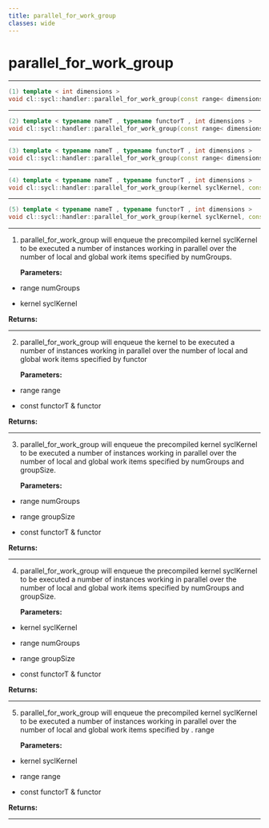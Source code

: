 ```yaml
---
title: parallel_for_work_group
classes: wide
---
```

# parallel_for_work_group

---

```cpp
(1) template < int dimensions >
void cl::sycl::handler::parallel_for_work_group(const range< dimensions > &numGroups, kernel syclKernel)
```

---

```cpp
(2) template < typename nameT , typename functorT , int dimensions >
void cl::sycl::handler::parallel_for_work_group(const range< dimensions > &range, const functorT &functor)
```

---

```cpp
(3) template < typename nameT , typename functorT , int dimensions >
void cl::sycl::handler::parallel_for_work_group(const range< dimensions > &numGroups, const range< dimensions > &groupSize, const functorT &functor)
```

---

```cpp
(4) template < typename nameT , typename functorT , int dimensions >
void cl::sycl::handler::parallel_for_work_group(kernel syclKernel, const range< dimensions > &numGroups, const range< dimensions > &groupSize, const functorT &functor)
```

---

```cpp
(5) template < typename nameT , typename functorT , int dimensions >
void cl::sycl::handler::parallel_for_work_group(kernel syclKernel, const range< dimensions > &range, const functorT &functor)
```

---

1. parallel_for_work_group will enqueue the precompiled kernel syclKernel to be executed a number of instances working in parallel over the number of local and global work items specified by numGroups. 

   **Parameters:**

  * range numGroups

   

  * kernel syclKernel

   

   **Returns:** 

---

2. parallel_for_work_group will enqueue the kernel  to be executed a number of instances working in parallel over the number of local and global work items specified by functor

   **Parameters:**

  * range range

   

  * const functorT & functor

   

   **Returns:** 

---

3. parallel_for_work_group will enqueue the precompiled kernel syclKernel to be executed a number of instances working in parallel over the number of local and global work items specified by numGroups and groupSize. 

   **Parameters:**

  * range numGroups

   

  * range groupSize

   

  * const functorT & functor

   

   **Returns:** 

---

4. parallel_for_work_group will enqueue the precompiled kernel syclKernel to be executed a number of instances working in parallel over the number of local and global work items specified by numGroups and groupSize. 

   **Parameters:**

  * kernel syclKernel

   

  * range numGroups

   

  * range groupSize

   

  * const functorT & functor

   

   **Returns:** 

---

5. parallel_for_work_group will enqueue the precompiled kernel syclKernel to be executed a number of instances working in parallel over the number of local and global work items specified by . range

   **Parameters:**

  * kernel syclKernel

   

  * range range

   

  * const functorT & functor

   

   **Returns:** 

---

